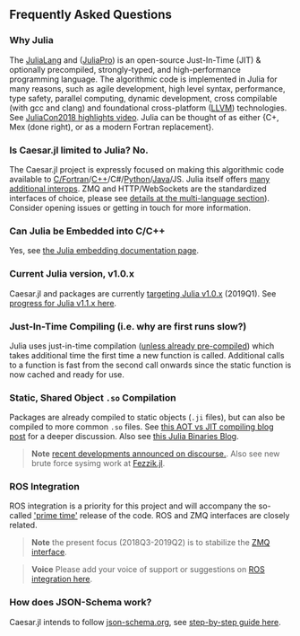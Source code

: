 ## Frequently Asked Questions

### Why Julia
The [JuliaLang](https://julialang.org/) and ([JuliaPro](https://juliacomputing.com/)) is an open-source Just-In-Time (JIT) & optionally precompiled, strongly-typed, and high-performance programming language.
The algorithmic code is implemented in Julia for many reasons, such as agile development, high level syntax, performance, type safety, parallel computing, dynamic development, cross compilable (with gcc and clang) and foundational cross-platform ([LLVM](http:///www.llvm.org)) technologies.  
See [JuliaCon2018 highlights video](https://www.youtube.com/watch?v=baR02tlea5Y).  Julia can be thought of as either {C+, Mex (done right), or as a modern Fortran replacement}.  

### Is Caesar.jl limited to Julia? No.
The Caesar.jl project is expressly focused on making this algorithmic code available to [C/Fortran](https://docs.julialang.org/en/v1/manual/calling-c-and-fortran-code/)/[C++](https://juliacomputing.com/blog/2017/12/01/cxx-and-cxxwrap-intro.html)/C#/[Python](https://github.com/JuliaPy/PyCall.jl)/[Java](https://github.com/JuliaInterop/JavaCall.jl)/JS.  Julia itself offers [many additional interops](https://github.com/JuliaInterop).  ZMQ and HTTP/WebSockets are the standardized interfaces of choice, please see [details at the multi-language section](../concepts/multilang/)).  Consider opening issues or getting in touch for more information.

### Can Julia be Embedded into C/C++
Yes, see [the Julia embedding documentation page](https://docs.julialang.org/en/v1/manual/embedding/index.html).

### Current Julia version, v1.0.x
Caesar.jl and packages are currently [targeting Julia v1.0.x](https://julialang.org/downloads/) (2019Q1).  See [progress for Julia v1.1.x here](https://github.com/JuliaRobotics/Caesar.jl/issues/299).

### Just-In-Time Compiling (i.e. why are first runs slow?)
Julia uses just-in-time compilation ([unless already pre-compiled](https://stackoverflow.com/questions/40116045/why-is-julia-taking-a-long-time-on-the-first-call-into-my-module))
 which takes additional time the first time a new function is called. Additional calls to a function is fast from the second call onwards since the static function is now cached and ready for use.

### Static, Shared Object `.so` Compilation

Packages are already compiled to static objects (`.ji` files), but can also be compiled to more common `.so` files.  See [this AOT vs JIT compiling blog post](https://juliacomputing.com/blog/2016/02/09/static-julia.html) for a deeper discussion.  Also see [this Julia Binaries Blog](https://medium.com/@sdanisch/compiling-julia-binaries-ddd6d4e0caf4).

> **Note** [recent developments announced on discourse.](https://discourse.julialang.org/t/ann-packagecompiler-with-incremental-system-images/20489).  Also see new brute force sysimg work at [Fezzik.jl](https://github.com/TsurHerman/Fezzik).


### ROS Integration

ROS integration is a priority for this project and will accompany the so-called ['prime time'](https://github.com/JuliaRobotics/RoME.jl/issues/147) release of the code.  ROS and ZMQ interfaces are closely related.

> **Note** the present focus (2018Q3-2019Q2) is to stabilize the [ZMQ interface](../concepts/multilang).

> **Voice** Please add your voice of support or suggestions on [ROS integration here](https://github.com/JuliaRobotics/Caesar.jl/issues/227).

### How does JSON-Schema work?

Caesar.jl intends to follow [json-schema.org](http://www.json-schema.org), see [step-by-step guide here](https://json-schema.org/learn/getting-started-step-by-step.html).

